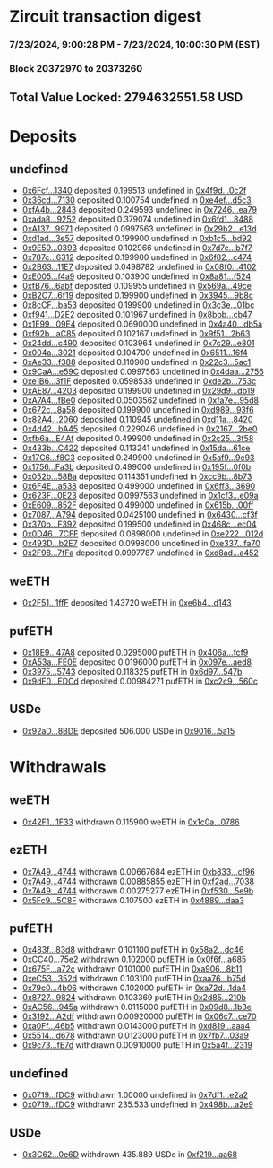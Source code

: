 # Zircuit transaction digest
### 7/23/2024, 9:00:28 PM - 7/23/2024, 10:00:30 PM (EST)
### Block 20372970 to 20373260

## Total Value Locked: 2794632551.58 USD

# Deposits
## undefined
- [0x6Fcf...1340](https://etherscan.io/address/0x6Fcf81D5E61B0593d205EF62541C40283b701340) deposited 0.199513 undefined in [0x4f9d...0c2f](https://etherscan.io/tx/0x6Fcf81D5E61B0593d205EF62541C40283b701340)
- [0x36cd...7130](https://etherscan.io/address/0x36cd5e3a3C47c1bCF532755530181bdA8AC97130) deposited 0.100754 undefined in [0xe4ef...d5c3](https://etherscan.io/tx/0x36cd5e3a3C47c1bCF532755530181bdA8AC97130)
- [0xfA4b...2843](https://etherscan.io/address/0xfA4b06127bfB788356320f849Ce82E858c8c2843) deposited 0.249593 undefined in [0x7246...ea79](https://etherscan.io/tx/0xfA4b06127bfB788356320f849Ce82E858c8c2843)
- [0xada8...9252](https://etherscan.io/address/0xada893391EaA1F7670F6D46B48569bEFF1D49252) deposited 0.379074 undefined in [0x6fd1...8488](https://etherscan.io/tx/0xada893391EaA1F7670F6D46B48569bEFF1D49252)
- [0xA137...9971](https://etherscan.io/address/0xA137535E4310Ec3F4dD708D5896BF556CcE49971) deposited 0.0997563 undefined in [0x29b2...e13d](https://etherscan.io/tx/0xA137535E4310Ec3F4dD708D5896BF556CcE49971)
- [0xd1ad...3e57](https://etherscan.io/address/0xd1ad22Ac3Db56428b4b717DF995F41B14b7c3e57) deposited 0.199900 undefined in [0xb1c5...bd92](https://etherscan.io/tx/0xd1ad22Ac3Db56428b4b717DF995F41B14b7c3e57)
- [0x9E59...0393](https://etherscan.io/address/0x9E59F34b372Da9437950419a1F9ad43cac810393) deposited 0.102966 undefined in [0x7d7c...b7f7](https://etherscan.io/tx/0x9E59F34b372Da9437950419a1F9ad43cac810393)
- [0x787c...6312](https://etherscan.io/address/0x787c6d0Ee2bEDFaFb8fAa66745b4720955C26312) deposited 0.199900 undefined in [0x6f82...c474](https://etherscan.io/tx/0x787c6d0Ee2bEDFaFb8fAa66745b4720955C26312)
- [0x2B63...11E7](https://etherscan.io/address/0x2B63898F03E674459F8154316333dD004b7f11E7) deposited 0.0498782 undefined in [0x08f0...4102](https://etherscan.io/tx/0x2B63898F03E674459F8154316333dD004b7f11E7)
- [0xE005...f4a9](https://etherscan.io/address/0xE005AF46fc55e8018C060718938436dba63ef4a9) deposited 0.103900 undefined in [0x8a81...f524](https://etherscan.io/tx/0xE005AF46fc55e8018C060718938436dba63ef4a9)
- [0xfB76...6abf](https://etherscan.io/address/0xfB762C62CC4314dAec7367C5A76fd0783E2e6abf) deposited 0.109955 undefined in [0x569a...49ce](https://etherscan.io/tx/0xfB762C62CC4314dAec7367C5A76fd0783E2e6abf)
- [0xB2C7...6f19](https://etherscan.io/address/0xB2C790573f4B05eA4EC533114B1670ee27316f19) deposited 0.199900 undefined in [0x3945...9b8c](https://etherscan.io/tx/0xB2C790573f4B05eA4EC533114B1670ee27316f19)
- [0x8cCF...ba53](https://etherscan.io/address/0x8cCF04f8b4d46e087fb9C0614E2b9179672Aba53) deposited 0.199900 undefined in [0x3c3e...01bc](https://etherscan.io/tx/0x8cCF04f8b4d46e087fb9C0614E2b9179672Aba53)
- [0xf941...D2E2](https://etherscan.io/address/0xf9416d498070ecE6651641f4b04849A9625bD2E2) deposited 0.101967 undefined in [0x8bbb...cb47](https://etherscan.io/tx/0xf9416d498070ecE6651641f4b04849A9625bD2E2)
- [0x1E99...09E4](https://etherscan.io/address/0x1E9934514a34E9cba3CB14941c9326C24B8609E4) deposited 0.0690000 undefined in [0x4a40...db5a](https://etherscan.io/tx/0x1E9934514a34E9cba3CB14941c9326C24B8609E4)
- [0xf92b...aC85](https://etherscan.io/address/0xf92b8E17E3f27B9850e4Ff7356Ec3a8F13c5aC85) deposited 0.102167 undefined in [0x9f51...2b63](https://etherscan.io/tx/0xf92b8E17E3f27B9850e4Ff7356Ec3a8F13c5aC85)
- [0x24dd...c490](https://etherscan.io/address/0x24dde404567b1F9a15092585B850d9fc0C2bc490) deposited 0.103964 undefined in [0x7c29...e801](https://etherscan.io/tx/0x24dde404567b1F9a15092585B850d9fc0C2bc490)
- [0x004a...3021](https://etherscan.io/address/0x004ab2c6DE98baA628155E8bAe478DD070443021) deposited 0.104700 undefined in [0x6511...16f4](https://etherscan.io/tx/0x004ab2c6DE98baA628155E8bAe478DD070443021)
- [0xAe33...f388](https://etherscan.io/address/0xAe337D45a694520F32E28c7b66776e0fD346f388) deposited 0.110900 undefined in [0x22c3...5ac1](https://etherscan.io/tx/0xAe337D45a694520F32E28c7b66776e0fD346f388)
- [0x9CaA...e59C](https://etherscan.io/address/0x9CaA7C9eBC7EB83b399D717911b9574702b0e59C) deposited 0.0997563 undefined in [0x4daa...2756](https://etherscan.io/tx/0x9CaA7C9eBC7EB83b399D717911b9574702b0e59C)
- [0xe1B6...3f1F](https://etherscan.io/address/0xe1B6cb9490fC9A64F1215eb7D75e3F23b4C53f1F) deposited 0.0598538 undefined in [0xde2b...753c](https://etherscan.io/tx/0xe1B6cb9490fC9A64F1215eb7D75e3F23b4C53f1F)
- [0xAE87...4203](https://etherscan.io/address/0xAE879A25665AF26D354bDa616b8DE85622344203) deposited 0.199900 undefined in [0x29d9...db19](https://etherscan.io/tx/0xAE879A25665AF26D354bDa616b8DE85622344203)
- [0xA7A4...fBe0](https://etherscan.io/address/0xA7A45C9Ad85E450537db033856A579629067fBe0) deposited 0.0503562 undefined in [0xfa7e...95d8](https://etherscan.io/tx/0xA7A45C9Ad85E450537db033856A579629067fBe0)
- [0x672c...8a58](https://etherscan.io/address/0x672cb5845d057f4aae16462Fdd8c5426d8278a58) deposited 0.199900 undefined in [0xd989...93f6](https://etherscan.io/tx/0x672cb5845d057f4aae16462Fdd8c5426d8278a58)
- [0x82A4...2060](https://etherscan.io/address/0x82A49972465E3d5F6De9e3D843322DE316142060) deposited 0.110945 undefined in [0xd11a...8420](https://etherscan.io/tx/0x82A49972465E3d5F6De9e3D843322DE316142060)
- [0x4d42...bA45](https://etherscan.io/address/0x4d429CE1Fc47Ee8839514218b2B66706D423bA45) deposited 0.229046 undefined in [0x2167...2be0](https://etherscan.io/tx/0x4d429CE1Fc47Ee8839514218b2B66706D423bA45)
- [0xfb6a...E4Af](https://etherscan.io/address/0xfb6a4644898900ACAfD4515C83A7BeD1295DE4Af) deposited 0.499900 undefined in [0x2c25...3f58](https://etherscan.io/tx/0xfb6a4644898900ACAfD4515C83A7BeD1295DE4Af)
- [0x433b...C422](https://etherscan.io/address/0x433ba0Ba624027089a514DFE5dB37FDBBAd7C422) deposited 0.113241 undefined in [0x15da...61ce](https://etherscan.io/tx/0x433ba0Ba624027089a514DFE5dB37FDBBAd7C422)
- [0x17C6...f8C3](https://etherscan.io/address/0x17C6595aE3E995421c99701F813d7388b1cef8C3) deposited 0.249900 undefined in [0x5af9...9e93](https://etherscan.io/tx/0x17C6595aE3E995421c99701F813d7388b1cef8C3)
- [0x1756...Fa3b](https://etherscan.io/address/0x17561B25067C7ce3119A7D5b308A61e67bC1Fa3b) deposited 0.499000 undefined in [0x195f...0f0b](https://etherscan.io/tx/0x17561B25067C7ce3119A7D5b308A61e67bC1Fa3b)
- [0x052b...58Ba](https://etherscan.io/address/0x052b3ECAcCC81B4b480a31Cf7Ba66fFFaBfc58Ba) deposited 0.114351 undefined in [0xcc9b...8b73](https://etherscan.io/tx/0x052b3ECAcCC81B4b480a31Cf7Ba66fFFaBfc58Ba)
- [0x6F4E...a538](https://etherscan.io/address/0x6F4E9208A878db26c3F10ED0D56aedff0f28a538) deposited 0.499000 undefined in [0x6ff3...3690](https://etherscan.io/tx/0x6F4E9208A878db26c3F10ED0D56aedff0f28a538)
- [0x623F...0E23](https://etherscan.io/address/0x623F30d0A618F386028570eF437933C93cD90E23) deposited 0.0997563 undefined in [0x1cf3...e09a](https://etherscan.io/tx/0x623F30d0A618F386028570eF437933C93cD90E23)
- [0xE609...852F](https://etherscan.io/address/0xE609f8216a81B519c632442a924d46Be3Cb0852F) deposited 0.499000 undefined in [0x615b...00ff](https://etherscan.io/tx/0xE609f8216a81B519c632442a924d46Be3Cb0852F)
- [0x7087...A794](https://etherscan.io/address/0x70872deF6eABB2C1C26C109b2b88a7fCABfDA794) deposited 0.0425100 undefined in [0x6430...cf3f](https://etherscan.io/tx/0x70872deF6eABB2C1C26C109b2b88a7fCABfDA794)
- [0x370b...F392](https://etherscan.io/address/0x370b6df9385B0954E5a39d2d26410B36AB0BF392) deposited 0.199500 undefined in [0x468c...ec04](https://etherscan.io/tx/0x370b6df9385B0954E5a39d2d26410B36AB0BF392)
- [0x0D46...7CFF](https://etherscan.io/address/0x0D460ad5eB5519151B0ff26A919A4Af7708C7CFF) deposited 0.0898000 undefined in [0xe222...012d](https://etherscan.io/tx/0x0D460ad5eB5519151B0ff26A919A4Af7708C7CFF)
- [0x493D...b2E7](https://etherscan.io/address/0x493D8b1bcdE28053284002269d572B5EA20ab2E7) deposited 0.0998000 undefined in [0xe337...fa70](https://etherscan.io/tx/0x493D8b1bcdE28053284002269d572B5EA20ab2E7)
- [0x2F98...7fFa](https://etherscan.io/address/0x2F98ce1a050c5583aABcEC0d66a6878757477fFa) deposited 0.0997787 undefined in [0xd8ad...a452](https://etherscan.io/tx/0x2F98ce1a050c5583aABcEC0d66a6878757477fFa)
## weETH
- [0x2F51...1ffF](https://etherscan.io/address/0x2F5105e27Fc207F56eAb0078819D577e79C41ffF) deposited 1.43720 weETH in [0xe6b4...d143](https://etherscan.io/tx/0x2F5105e27Fc207F56eAb0078819D577e79C41ffF)
## pufETH
- [0x18E9...47A8](https://etherscan.io/address/0x18E9a4FaD36841d322D5458Cd884BfF0811747A8) deposited 0.0295000 pufETH in [0x406a...fcf9](https://etherscan.io/tx/0x18E9a4FaD36841d322D5458Cd884BfF0811747A8)
- [0xA53a...FE0E](https://etherscan.io/address/0xA53a4d4cD3ce7Bec6d55330b71a31062e895FE0E) deposited 0.0196000 pufETH in [0x097e...aed8](https://etherscan.io/tx/0xA53a4d4cD3ce7Bec6d55330b71a31062e895FE0E)
- [0x3975...5743](https://etherscan.io/address/0x3975979A8AC76469Cb72D982aE9E31cb385c5743) deposited 0.118325 pufETH in [0x6d97...547b](https://etherscan.io/tx/0x3975979A8AC76469Cb72D982aE9E31cb385c5743)
- [0x9dF0...EDCd](https://etherscan.io/address/0x9dF0258F1A3371F788297F3CCCA714725396EDCd) deposited 0.00984271 pufETH in [0xc2c9...560c](https://etherscan.io/tx/0x9dF0258F1A3371F788297F3CCCA714725396EDCd)
## USDe
- [0x92aD...8BDE](https://etherscan.io/address/0x92aD08a5b4De4719c79d5A7281b2AABFaf308BDE) deposited 506.000 USDe in [0x9016...5a15](https://etherscan.io/tx/0x92aD08a5b4De4719c79d5A7281b2AABFaf308BDE)
# Withdrawals
## weETH
- [0x42F1...1F33](https://etherscan.io/address/0x42F1feaBf67dAb6dda8bF9E012F383B1C98d1F33) withdrawn 0.115900 weETH in [0x1c0a...0786](https://etherscan.io/tx/0x42F1feaBf67dAb6dda8bF9E012F383B1C98d1F33)
## ezETH
- [0x7A49...4744](https://etherscan.io/address/0x7A493Be5c2ce014cD049Bf178a1ac0Db1B434744) withdrawn 0.00667684 ezETH in [0xb833...cf96](https://etherscan.io/tx/0x7A493Be5c2ce014cD049Bf178a1ac0Db1B434744)
- [0x7A49...4744](https://etherscan.io/address/0x7A493Be5c2ce014cD049Bf178a1ac0Db1B434744) withdrawn 0.00885855 ezETH in [0xf2ad...7038](https://etherscan.io/tx/0x7A493Be5c2ce014cD049Bf178a1ac0Db1B434744)
- [0x7A49...4744](https://etherscan.io/address/0x7A493Be5c2ce014cD049Bf178a1ac0Db1B434744) withdrawn 0.00275277 ezETH in [0xf530...5e9b](https://etherscan.io/tx/0x7A493Be5c2ce014cD049Bf178a1ac0Db1B434744)
- [0x5Fc9...5C8F](https://etherscan.io/address/0x5Fc9f93BDa8F286cAfCCcFd347d43F99DF005C8F) withdrawn 0.107500 ezETH in [0x4889...daa3](https://etherscan.io/tx/0x5Fc9f93BDa8F286cAfCCcFd347d43F99DF005C8F)
## pufETH
- [0x483f...83d8](https://etherscan.io/address/0x483fE17F6bc0B42442A3FD558a77f523462B83d8) withdrawn 0.101100 pufETH in [0x58a2...dc46](https://etherscan.io/tx/0x483fE17F6bc0B42442A3FD558a77f523462B83d8)
- [0xCC40...75e2](https://etherscan.io/address/0xCC4083882a47452d5b27dF587f2A3517Ccb175e2) withdrawn 0.102000 pufETH in [0x0f6f...a685](https://etherscan.io/tx/0xCC4083882a47452d5b27dF587f2A3517Ccb175e2)
- [0x675F...a72c](https://etherscan.io/address/0x675F73C8A68d7Ee18b28c931F23F525FE8eCa72c) withdrawn 0.101000 pufETH in [0xa906...8b11](https://etherscan.io/tx/0x675F73C8A68d7Ee18b28c931F23F525FE8eCa72c)
- [0xeC53...352d](https://etherscan.io/address/0xeC532dFC68df10df3798E7b37c01a18d2CCA352d) withdrawn 0.103100 pufETH in [0xaa76...b75d](https://etherscan.io/tx/0xeC532dFC68df10df3798E7b37c01a18d2CCA352d)
- [0x79c0...4b06](https://etherscan.io/address/0x79c0c665b0879fE87269965fCE9140069e6b4b06) withdrawn 0.102000 pufETH in [0xa72d...1da4](https://etherscan.io/tx/0x79c0c665b0879fE87269965fCE9140069e6b4b06)
- [0x8727...9824](https://etherscan.io/address/0x8727B4A2c90035f8618c206eA21D17E350B69824) withdrawn 0.103369 pufETH in [0x2d85...210b](https://etherscan.io/tx/0x8727B4A2c90035f8618c206eA21D17E350B69824)
- [0xAC56...945a](https://etherscan.io/address/0xAC56E20C04047E1Cd659DBFA169Dbe943552945a) withdrawn 0.0115000 pufETH in [0x09d8...1b3e](https://etherscan.io/tx/0xAC56E20C04047E1Cd659DBFA169Dbe943552945a)
- [0x3192...A2df](https://etherscan.io/address/0x319295591Cff7Deb270128FD671BDaa2d40EA2df) withdrawn 0.00920000 pufETH in [0x06c7...ce70](https://etherscan.io/tx/0x319295591Cff7Deb270128FD671BDaa2d40EA2df)
- [0xa0Ff...46b5](https://etherscan.io/address/0xa0Ffc48bAbA8cBf59Cb0bFdB4a0156f296ad46b5) withdrawn 0.0143000 pufETH in [0xd819...aaa4](https://etherscan.io/tx/0xa0Ffc48bAbA8cBf59Cb0bFdB4a0156f296ad46b5)
- [0x5514...d678](https://etherscan.io/address/0x5514980717De21F7B12653aA97a66bFF6ecAd678) withdrawn 0.0123000 pufETH in [0x7fb7...03a9](https://etherscan.io/tx/0x5514980717De21F7B12653aA97a66bFF6ecAd678)
- [0x9c73...fE7d](https://etherscan.io/address/0x9c7335f2FB363f6d374d0b5d39342703103cfE7d) withdrawn 0.00910000 pufETH in [0x5a4f...2319](https://etherscan.io/tx/0x9c7335f2FB363f6d374d0b5d39342703103cfE7d)
## undefined
- [0x0719...fDC9](https://etherscan.io/address/0x071943221C8c62b36bE12d679A8b93b8eDA3fDC9) withdrawn 1.00000 undefined in [0x7df1...e2a2](https://etherscan.io/tx/0x071943221C8c62b36bE12d679A8b93b8eDA3fDC9)
- [0x0719...fDC9](https://etherscan.io/address/0x071943221C8c62b36bE12d679A8b93b8eDA3fDC9) withdrawn 235.533 undefined in [0x498b...a2e9](https://etherscan.io/tx/0x071943221C8c62b36bE12d679A8b93b8eDA3fDC9)
## USDe
- [0x3C62...0e6D](https://etherscan.io/address/0x3C62cC09Ba094B0b0cE05bbd0dcD4F7fECf80e6D) withdrawn 435.889 USDe in [0xf219...aa68](https://etherscan.io/tx/0x3C62cC09Ba094B0b0cE05bbd0dcD4F7fECf80e6D)
